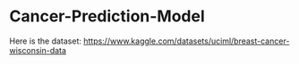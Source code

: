 # Cancer-Prediction-Model

Here is the dataset: https://www.kaggle.com/datasets/uciml/breast-cancer-wisconsin-data
